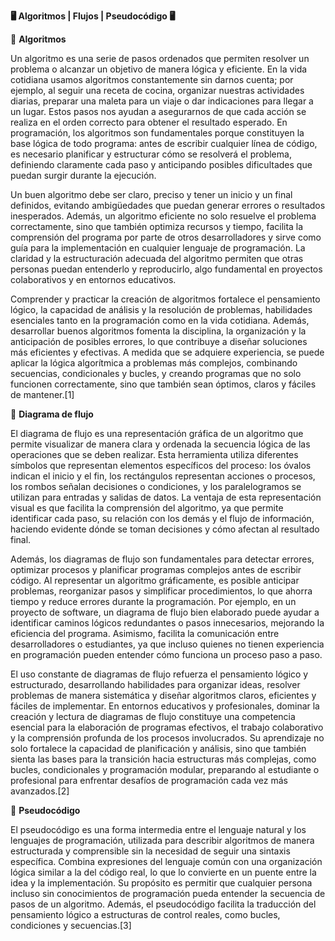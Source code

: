 **🖥️ Algoritmos | Flujos | Pseudocódigo 🖥️**

🧩 **Algoritmos**

Un algoritmo es una serie de pasos ordenados que permiten resolver un problema o alcanzar un objetivo de manera lógica y eficiente. En la vida cotidiana usamos algoritmos constantemente sin darnos cuenta; por ejemplo, al seguir una receta de cocina, organizar nuestras actividades diarias, preparar una maleta para un viaje o dar indicaciones para llegar a un lugar. Estos pasos nos ayudan a asegurarnos de que cada acción se realiza en el orden correcto para obtener el resultado esperado. En programación, los algoritmos son fundamentales porque constituyen la base lógica de todo programa: antes de escribir cualquier línea de código, es necesario planificar y estructurar cómo se resolverá el problema, definiendo claramente cada paso y anticipando posibles dificultades que puedan surgir durante la ejecución.

Un buen algoritmo debe ser claro, preciso y tener un inicio y un final definidos, evitando ambigüedades que puedan generar errores o resultados inesperados. Además, un algoritmo eficiente no solo resuelve el problema correctamente, sino que también optimiza recursos y tiempo, facilita la comprensión del programa por parte de otros desarrolladores y sirve como guía para la implementación en cualquier lenguaje de programación. La claridad y la estructuración adecuada del algoritmo permiten que otras personas puedan entenderlo y reproducirlo, algo fundamental en proyectos colaborativos y en entornos educativos.

Comprender y practicar la creación de algoritmos fortalece el pensamiento lógico, la capacidad de análisis y la resolución de problemas, habilidades esenciales tanto en la programación como en la vida cotidiana. Además, desarrollar buenos algoritmos fomenta la disciplina, la organización y la anticipación de posibles errores, lo que contribuye a diseñar soluciones más eficientes y efectivas. A medida que se adquiere experiencia, se puede aplicar la lógica algorítmica a problemas más complejos, combinando secuencias, condicionales y bucles, y creando programas que no solo funcionen correctamente, sino que también sean óptimos, claros y fáciles de mantener.[1]

🔄 **Diagrama de flujo**

El diagrama de flujo es una representación gráfica de un algoritmo que permite visualizar de manera clara y ordenada la secuencia lógica de las operaciones que se deben realizar. Esta herramienta utiliza diferentes símbolos que representan elementos específicos del proceso: los óvalos indican el inicio y el fin, los rectángulos representan acciones o procesos, los rombos señalan decisiones o condiciones, y los paralelogramos se utilizan para entradas y salidas de datos. La ventaja de esta representación visual es que facilita la comprensión del algoritmo, ya que permite identificar cada paso, su relación con los demás y el flujo de información, haciendo evidente dónde se toman decisiones y cómo afectan al resultado final.

Además, los diagramas de flujo son fundamentales para detectar errores, optimizar procesos y planificar programas complejos antes de escribir código. Al representar un algoritmo gráficamente, es posible anticipar problemas, reorganizar pasos y simplificar procedimientos, lo que ahorra tiempo y reduce errores durante la programación. Por ejemplo, en un proyecto de software, un diagrama de flujo bien elaborado puede ayudar a identificar caminos lógicos redundantes o pasos innecesarios, mejorando la eficiencia del programa. Asimismo, facilita la comunicación entre desarrolladores o estudiantes, ya que incluso quienes no tienen experiencia en programación pueden entender cómo funciona un proceso paso a paso.

El uso constante de diagramas de flujo refuerza el pensamiento lógico y estructurado, desarrollando habilidades para organizar ideas, resolver problemas de manera sistemática y diseñar algoritmos claros, eficientes y fáciles de implementar. En entornos educativos y profesionales, dominar la creación y lectura de diagramas de flujo constituye una competencia esencial para la elaboración de programas efectivos, el trabajo colaborativo y la comprensión profunda de los procesos involucrados. Su aprendizaje no solo fortalece la capacidad de planificación y análisis, sino que también sienta las bases para la transición hacia estructuras más complejas, como bucles, condicionales y programación modular, preparando al estudiante o profesional para enfrentar desafíos de programación cada vez más avanzados.[2]

💬 **Pseudocódigo**

El pseudocódigo es una forma intermedia entre el lenguaje natural y los lenguajes de programación, utilizada para describir algoritmos de manera estructurada y comprensible sin la necesidad de seguir una sintaxis específica. Combina expresiones del lenguaje común con una organización lógica similar a la del código real, lo que lo convierte en un puente entre la idea y la implementación. Su propósito es permitir que cualquier persona incluso sin conocimientos de programación pueda entender la secuencia de pasos de un algoritmo. Además, el pseudocódigo facilita la traducción del pensamiento lógico a estructuras de control reales, como bucles, condiciones y secuencias.[3]

